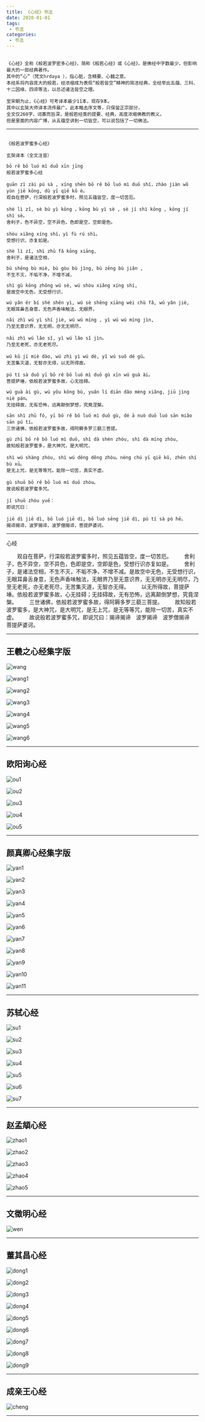 ```yaml
---
title: 《心经》书法
date: 2020-01-01
tags:
 - 书法
categories:
 - 书法
---
```



```

《心经》全称《般若波罗密多心经》，简称《般若心经》或《心经》，是佛经中字数最少，但影响最大的一部经典著作。
其中的“心”（梵文hrdaya ），指心脏，含精要、心髓之意。
本经系将内容庞大的般若，经浓缩成为表现“般若皆空”精神的简洁经典，全经举出五蕴、三科、十二因缘、四谛等法，以总述诸法皆空之理。

至宋朝为止，《心经》可考译本最少11本，现存9本。
其中以玄奘大师译本流传最广。此本略去序文等，只保留正宗部分，
全文仅260字，词寡而旨深，是般若经类的提要、经典，高度浓缩佛教的教义。
但是里面的内容广博，从五蕴空讲到一切皆空，可以说包括了一切佛法。

```

---

```

《般若波罗蜜多心经》

玄奘译本（全文注音）

bō rě bō luó mì duō xīn jīng
般若波罗蜜多心经

guān zì zài pú sà , xíng shēn bō rě bō luó mì duō shí，zhào jiàn wǔ yùn jiē kōng, dù yī qiē kǔ è。
观自在菩萨，行深般若波罗蜜多时，照见五蕴皆空，度一切苦厄。

shè lì zǐ, sè bù yì kōng ，kōng bù yì sè , sè jí shì kōng , kōng jí shì sè。
舍利子，色不异空，空不异色，色即是空，空即是色。

shòu xiǎng xíng shí，yì fù rú shì。
受想行识，亦复如是。

shè lì zǐ, shì zhū fǎ kōng xiāng,
舍利子，是诸法空相，

bù shēng bù miè, bù gòu bù jìng, bù zēng bù jiǎn ,
不生不灭，不垢不净，不增不减，

shì gù kōng zhōng wú sè, wú shòu xiǎng xíng shí,
是故空中无色，无受想行识，

wú yǎn ěr bí shé shēn yì, wú sè shēng xiāng wèi chù fǎ, wú yǎn jiè,
无眼耳鼻舌身意，无色声香味触法，无眼界，

nǎi zhì wú yì shí jiè, wú wú míng , yì wú wú míng jìn,
乃至无意识界，无无明，亦无无明尽，

nǎi zhì wú lǎo sǐ, yì wú lǎo sǐ jìn。
乃至无老死，亦无老死尽。

wú kǔ jí miè dào, wú zhì yì wú dé, yǐ wú suǒ dé gù。
无苦集灭道，无智亦无得，以无所得故。

pú tí sà duǒ yī bō rě bō luó mì duō gù xīn wú guà ài。
菩提萨埵，依般若波罗蜜多故，心无挂碍。

wú guà ài gù, wú yǒu kǒng bù, yuǎn lí diān dǎo mèng xiǎng, jiū jìng niè pán。
无挂碍故，无有恐怖，远离颠倒梦想，究竟涅槃。

sān shì zhū fó, yī bō rě bō luó mì duō gù, dé ā nuò duō luó sān miǎo sān pú tí。
三世诸佛，依般若波罗蜜多故，得阿耨多罗三藐三菩提。

gù zhī bō rě bō luó mì duō, shì dà shén zhòu, shì dà míng zhòu,
故知般若波罗蜜多，是大神咒，是大明咒，

shì wú shàng zhòu, shì wú děng děng zhòu。néng chú yī qiē kǔ, zhēn shí bù xū。
是无上咒，是无等等咒。能除一切苦，真实不虚。

gù shuō bō rě bō luó mì duō zhòu。
故说般若波罗蜜多咒。

jí shuō zhòu yuē：
即说咒曰：

jiē dì jiē dì, bō luó jiē dì, bō luó sēng jiē dì, pú tí sà pó hē。
揭谛揭谛，波罗揭谛，波罗僧揭谛，菩提萨婆诃。

```

---

心经

　　观自在菩萨，行深般若波罗蜜多时，照见五蕴皆空，度一切苦厄。
　　舍利子，色不异空，空不异色，色即是空，空即是色，受想行识亦复如是。
　　舍利子，是诸法空相，不生不灭，不垢不净，不增不减。是故空中无色，无受想行识，无眼耳鼻舌身意，无色声香味触法，无眼界乃至无意识界，无无明亦无无明尽，乃至无老死，亦无老死尽，无苦集灭道，无智亦无得。
　　以无所得故，菩提萨埵。依般若波罗蜜多故，心无挂碍；无挂碍故，无有恐怖，远离颠倒梦想，究竟涅槃。
　　三世诸佛，依般若波罗蜜多故，得阿耨多罗三藐三菩提。
　　故知般若波罗蜜多，是大神咒，是大明咒，是无上咒，是无等等咒，能除一切苦，真实不虚。
　　故说般若波罗蜜多咒，即说咒曰：揭谛揭谛　波罗揭谛　波罗僧揭谛　菩提萨婆诃。

---

## 王羲之心经集字版

![wang]( https://codechina.csdn.net/xu180/document/-/raw/master/imgs/shufa/xinjing/wang.jpg )

![wang1]( https://codechina.csdn.net/xu180/document/-/raw/master/imgs/shufa/xinjing/wang1.jpg )

![wang2]( https://codechina.csdn.net/xu180/document/-/raw/master/imgs/shufa/xinjing/wang2.jpg )

![wang3]( https://codechina.csdn.net/xu180/document/-/raw/master/imgs/shufa/xinjing/wang3.jpg )

![wang4]( https://codechina.csdn.net/xu180/document/-/raw/master/imgs/shufa/xinjing/wang4.jpg )

![wang5]( https://codechina.csdn.net/xu180/document/-/raw/master/imgs/shufa/xinjing/wang5.jpg )

![wang6]( https://codechina.csdn.net/xu180/document/-/raw/master/imgs/shufa/xinjing/wang6.jpg )

---

## 欧阳询心经

![ou1]( https://codechina.csdn.net/xu180/document/-/raw/master/imgs/shufa/xinjing/ou1.jpg )

![ou2]( https://codechina.csdn.net/xu180/document/-/raw/master/imgs/shufa/xinjing/ou2.jpg )

![ou3]( https://codechina.csdn.net/xu180/document/-/raw/master/imgs/shufa/xinjing/ou3.jpg )

![ou4]( https://codechina.csdn.net/xu180/document/-/raw/master/imgs/shufa/xinjing/ou4.jpg )

![ou5]( https://codechina.csdn.net/xu180/document/-/raw/master/imgs/shufa/xinjing/ou5.jpg )

---

## 颜真卿心经集字版

![yan1]( https://codechina.csdn.net/xu180/document/-/raw/master/imgs/shufa/xinjing/yan1.jpg )

![yan2]( https://codechina.csdn.net/xu180/document/-/raw/master/imgs/shufa/xinjing/yan2.jpg )

![yan3]( https://codechina.csdn.net/xu180/document/-/raw/master/imgs/shufa/xinjing/yan3.jpg )

![yan4]( https://codechina.csdn.net/xu180/document/-/raw/master/imgs/shufa/xinjing/yan4.jpg )

![yan5]( https://codechina.csdn.net/xu180/document/-/raw/master/imgs/shufa/xinjing/yan5.jpg )

![yan6]( https://codechina.csdn.net/xu180/document/-/raw/master/imgs/shufa/xinjing/yan6.jpg )

![yan7]( https://codechina.csdn.net/xu180/document/-/raw/master/imgs/shufa/xinjing/yan7.jpg )

![yan8]( https://codechina.csdn.net/xu180/document/-/raw/master/imgs/shufa/xinjing/yan8.jpg )

![yan9]( https://codechina.csdn.net/xu180/document/-/raw/master/imgs/shufa/xinjing/yan9.jpg )

![yan10]( https://codechina.csdn.net/xu180/document/-/raw/master/imgs/shufa/xinjing/yan10.jpg )

![yan11]( https://codechina.csdn.net/xu180/document/-/raw/master/imgs/shufa/xinjing/yan11.jpg )

---

## 苏轼心经

![su1]( https://codechina.csdn.net/xu180/document/-/raw/master/imgs/shufa/xinjing/su1.jpg )

![su2]( https://codechina.csdn.net/xu180/document/-/raw/master/imgs/shufa/xinjing/su2.jpg )

![su3]( https://codechina.csdn.net/xu180/document/-/raw/master/imgs/shufa/xinjing/su3.jpg )

![su4]( https://codechina.csdn.net/xu180/document/-/raw/master/imgs/shufa/xinjing/su4.jpg )

![su5]( https://codechina.csdn.net/xu180/document/-/raw/master/imgs/shufa/xinjing/su5.jpg )

![su6]( https://codechina.csdn.net/xu180/document/-/raw/master/imgs/shufa/xinjing/su6.jpg )

![su7]( https://codechina.csdn.net/xu180/document/-/raw/master/imgs/shufa/xinjing/su7.jpg )

---

## 赵孟頫心经

![zhao1]( https://codechina.csdn.net/xu180/document/-/raw/master/imgs/shufa/xinjing/zhao1.jpg )

![zhao2]( https://codechina.csdn.net/xu180/document/-/raw/master/imgs/shufa/xinjing/zhao2.jpg )

![zhao3]( https://codechina.csdn.net/xu180/document/-/raw/master/imgs/shufa/xinjing/zhao3.jpg )

![zhao4]( https://codechina.csdn.net/xu180/document/-/raw/master/imgs/shufa/xinjing/zhao4.jpg )

![zhao5]( https://codechina.csdn.net/xu180/document/-/raw/master/imgs/shufa/xinjing/zhao5.jpg )

---

## 文徵明心经

![wen]( https://codechina.csdn.net/xu180/document/-/raw/master/imgs/shufa/xinjing/wen.jpg )

---

## 董其昌心经

![dong1]( https://codechina.csdn.net/xu180/document/-/raw/master/imgs/shufa/xinjing/dong1.jpg )

![dong2]( https://codechina.csdn.net/xu180/document/-/raw/master/imgs/shufa/xinjing/dong2.jpg )

![dong3]( https://codechina.csdn.net/xu180/document/-/raw/master/imgs/shufa/xinjing/dong3.jpg )

![dong4]( https://codechina.csdn.net/xu180/document/-/raw/master/imgs/shufa/xinjing/dong4.jpg )

![dong5]( https://codechina.csdn.net/xu180/document/-/raw/master/imgs/shufa/xinjing/dong5.jpg )

![dong6]( https://codechina.csdn.net/xu180/document/-/raw/master/imgs/shufa/xinjing/dong6.jpg )

![dong7]( https://codechina.csdn.net/xu180/document/-/raw/master/imgs/shufa/xinjing/dong7.jpg )

![dong8]( https://codechina.csdn.net/xu180/document/-/raw/master/imgs/shufa/xinjing/dong8.jpg )

![dong9]( https://codechina.csdn.net/xu180/document/-/raw/master/imgs/shufa/xinjing/dong9.jpg )

---

## 成亲王心经

![cheng]( https://codechina.csdn.net/xu180/document/-/raw/master/imgs/shufa/xinjing/cheng.jpg )


---
